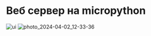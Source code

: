 # Веб сервер на micropython
![ui](https://github.com/KirjikTeremok/esp32MicropythonWebServer/assets/91903921/da804c48-5fe7-4897-a585-914d340bb790)
![photo_2024-04-02_12-33-36](https://github.com/KirjikTeremok/esp32MicropythonWebServer/assets/91903921/9c5bd78d-5e41-4802-bf29-45c7aaad373c)

